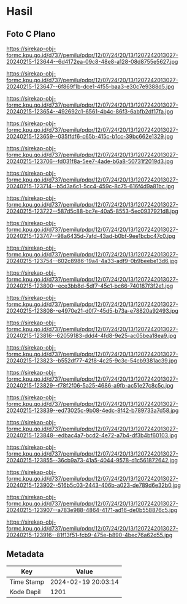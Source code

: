 # Hasil

## Foto C Plano

https://sirekap-obj-formc.kpu.go.id/d737/pemilu/pdpr/12/07/24/20/13/1207242013027-20240215-123644--6d4172ea-09c8-48e8-a128-08d8755e5627.jpg

https://sirekap-obj-formc.kpu.go.id/d737/pemilu/pdpr/12/07/24/20/13/1207242013027-20240215-123647--6f869f1b-dce1-4f55-baa3-e30c7e9388d5.jpg

https://sirekap-obj-formc.kpu.go.id/d737/pemilu/pdpr/12/07/24/20/13/1207242013027-20240215-123654--492692c1-6561-4b4c-86f3-6abfb2df17fa.jpg

https://sirekap-obj-formc.kpu.go.id/d737/pemilu/pdpr/12/07/24/20/13/1207242013027-20240215-123659--035ffdf6-c65b-415c-b1cc-39bc662e1329.jpg

https://sirekap-obj-formc.kpu.go.id/d737/pemilu/pdpr/12/07/24/20/13/1207242013027-20240215-123706--fd031f8a-5ee7-4ade-b6a8-50731f2019d3.jpg

https://sirekap-obj-formc.kpu.go.id/d737/pemilu/pdpr/12/07/24/20/13/1207242013027-20240215-123714--b5d3a6c1-5cc4-459c-8c75-616f4d9a81bc.jpg

https://sirekap-obj-formc.kpu.go.id/d737/pemilu/pdpr/12/07/24/20/13/1207242013027-20240215-123722--587d5c88-bc7e-40a5-8553-5ec0937921d8.jpg

https://sirekap-obj-formc.kpu.go.id/d737/pemilu/pdpr/12/07/24/20/13/1207242013027-20240215-123747--98a6435d-7afd-43ad-b0bf-9ee1bcbc47c0.jpg

https://sirekap-obj-formc.kpu.go.id/d737/pemilu/pdpr/12/07/24/20/13/1207242013027-20240215-123754--602c8986-19a4-4a33-adf9-0b9beebe13d6.jpg

https://sirekap-obj-formc.kpu.go.id/d737/pemilu/pdpr/12/07/24/20/13/1207242013027-20240215-123800--ece3bb8d-5df7-45c1-bc66-740187f3f2e1.jpg

https://sirekap-obj-formc.kpu.go.id/d737/pemilu/pdpr/12/07/24/20/13/1207242013027-20240215-123808--e4970e21-d0f7-45d5-b73a-e78820a92493.jpg

https://sirekap-obj-formc.kpu.go.id/d737/pemilu/pdpr/12/07/24/20/13/1207242013027-20240215-123816--62059183-ddd4-4fd8-9e25-ac05bea18ea9.jpg

https://sirekap-obj-formc.kpu.go.id/d737/pemilu/pdpr/12/07/24/20/13/1207242013027-20240215-123823--b552df77-42f8-4c25-9c3c-54cb9381ac39.jpg

https://sirekap-obj-formc.kpu.go.id/d737/pemilu/pdpr/12/07/24/20/13/1207242013027-20240215-123829--f78f2f06-5a25-4686-a9fb-ac51e27c8c5c.jpg

https://sirekap-obj-formc.kpu.go.id/d737/pemilu/pdpr/12/07/24/20/13/1207242013027-20240215-123839--ed73025c-9b08-4edc-8f42-b789733a7d58.jpg

https://sirekap-obj-formc.kpu.go.id/d737/pemilu/pdpr/12/07/24/20/13/1207242013027-20240215-123848--edbac4a7-bcd2-4e72-a7b4-df3b4bf60103.jpg

https://sirekap-obj-formc.kpu.go.id/d737/pemilu/pdpr/12/07/24/20/13/1207242013027-20240215-123855--36cb9a73-41a5-4044-9578-d1c561872642.jpg

https://sirekap-obj-formc.kpu.go.id/d737/pemilu/pdpr/12/07/24/20/13/1207242013027-20240215-123902--516b5c03-2443-406b-a023-de789d6e32b0.jpg

https://sirekap-obj-formc.kpu.go.id/d737/pemilu/pdpr/12/07/24/20/13/1207242013027-20240215-123907--a783e988-4864-4171-ad16-de0b558876c5.jpg

https://sirekap-obj-formc.kpu.go.id/d737/pemilu/pdpr/12/07/24/20/13/1207242013027-20240215-123916--81f13f51-fcb9-475e-b890-4bec76a62d55.jpg


## Metadata

| Key        | Value               |
| ---------- | ------------------- |
| Time Stamp | 2024-02-19 20:03:14 |
| Kode Dapil | 1201                |



